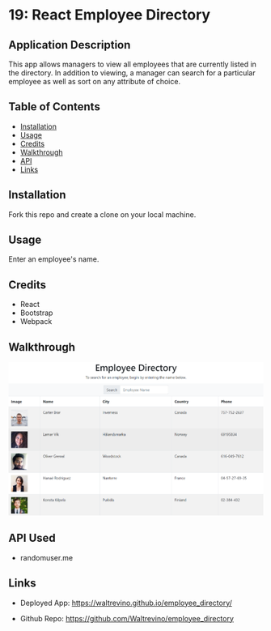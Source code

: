 # 19: React Employee Directory

## Application Description

This app allows managers to view all employees that are currently listed in the directory.  In addition to viewing, a manager can search for a particular employee as well as sort on any attribute of choice.

## Table of Contents

* [Installation](#installation)
* [Usage](#usage)
* [Credits](#Credits)
* [Walkthrough](#walkthrough)
* [API](#API%20Used)
* [Links](#links)

## Installation

Fork this repo and create a clone on your local machine.

## Usage

Enter an employee's name.

## Credits

- React
- Bootstrap
- Webpack

## Walkthrough

<img src="images/employee_directory.png" width="auto">

## API Used

* randomuser.me

## Links

* Deployed App: https://waltrevino.github.io/employee_directory/

* Github Repo: https://github.com/Waltrevino/employee_directory
